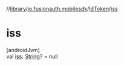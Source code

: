//[library](../../../index.md)/[io.fusionauth.mobilesdk](../index.md)/[IdToken](index.md)/[iss](iss.md)

# iss

[androidJvm]\
val [iss](iss.md): [String](https://kotlinlang.org/api/core/kotlin-stdlib/kotlin/-string/index.html)? = null
